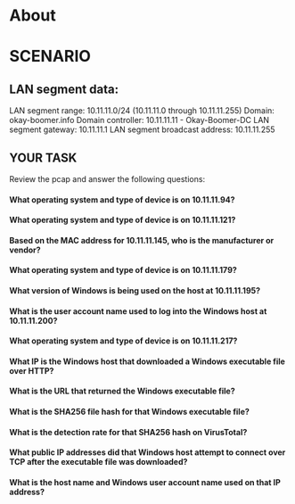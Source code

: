# About
# SCENARIO
## LAN segment data:

LAN segment range:  10.11.11.0/24 (10.11.11.0 through 10.11.11.255)
Domain:  okay-boomer.info
Domain controller:  10.11.11.11 - Okay-Boomer-DC
LAN segment gateway:  10.11.11.1
LAN segment broadcast address:  10.11.11.255
 

## YOUR TASK
Review the pcap and answer the following questions:

#### What operating system and type of device is on 10.11.11.94?

#### What operating system and type of device is on 10.11.11.121?

#### Based on the MAC address for 10.11.11.145, who is the manufacturer or vendor?

#### What operating system and type of device is on 10.11.11.179?

#### What version of Windows is being used on the host at 10.11.11.195?

#### What is the user account name used to log into the Windows host at 10.11.11.200?

#### What operating system and type of device is on 10.11.11.217?

#### What IP is the Windows host that downloaded a Windows executable file over HTTP?

#### What is the URL that returned the Windows executable file?

#### What is the SHA256 file hash for that Windows executable file?

#### What is the detection rate for that SHA256 hash on VirusTotal?

#### What public IP addresses did that Windows host attempt to connect over TCP after the executable file was downloaded?

#### What is the host name and Windows user account name used on that IP address?
